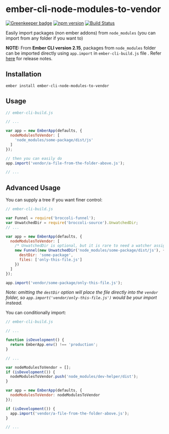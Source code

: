 # ember-cli-node-modules-to-vendor

[![Greenkeeper badge](https://badges.greenkeeper.io/kellyselden/ember-cli-node-modules-to-vendor.svg)](https://greenkeeper.io/)
[![npm version](https://badge.fury.io/js/ember-cli-node-modules-to-vendor.svg)](https://badge.fury.io/js/ember-cli-node-modules-to-vendor)
[![Build Status](https://travis-ci.org/kellyselden/ember-cli-node-modules-to-vendor.svg?branch=master)](https://travis-ci.org/kellyselden/ember-cli-node-modules-to-vendor)

Easily import packages (non ember addons) from `node_modules` (you can import from any folder if you want to)

**NOTE:** From **Ember CLI version 2.15**, packages from `node_modules` folder can be imported directly using `app.import` in `ember-cli-build.js` file . Refer [here](https://emberjs.com/blog/2017/09/01/ember-2-15-released.html#toc_app-import-files-within-node_modules) for release notes.

## Installation

`ember install ember-cli-node-modules-to-vendor`

## Usage

```js
// ember-cli-build.js

// ...

var app = new EmberApp(defaults, {
  nodeModulesToVendor: [
    'node_modules/some-package/dist/js'
  ]
});

// then you can easily do
app.import('vendor/a-file-from-the-folder-above.js');

// ...
```

## Advanced Usage

You can supply a tree if you want finer control:

```js
// ember-cli-build.js

var Funnel = require('broccoli-funnel');
var UnwatchedDir = require('broccoli-source').UnwatchedDir;
// ...

var app = new EmberApp(defaults, {
  nodeModulesToVendor: [
    /* UnwatchedDir is optional, but it is rare to need a watcher assigned to a node_modules dependencies */
    new Funnel(new UnwatchedDir('node_modules/some-package/dist/js'), {
      destDir: 'some-package',
      files: ['only-this-file.js']
    })
  ]
});

app.import('vendor/some-package/only-this-file.js');
```

_Note: omitting the `destDir` option will place the file directly into the `vendor`
folder, so `app.import('vendor/only-this-file.js')` would be your import instead._

You can conditionally import:

```js
// ember-cli-build.js

// ...

function isDevelopment() {
  return EmberApp.env() !== 'production';
}

// ...

var nodeModulesToVendor = [];
if (isDevelopment()) {
  nodeModulesToVendor.push('node_modules/dev-helper/dist');
}

var app = new EmberApp(defaults, {
  nodeModulesToVendor: nodeModulesToVendor
});

if (isDevelopment()) {
  app.import('vendor/a-file-from-the-folder-above.js');
}

// ...
```
